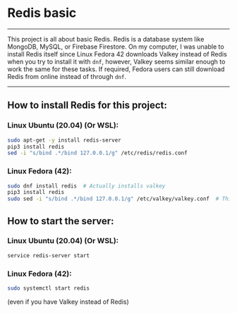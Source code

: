 # Redis basic

---

This project is all about basic Redis. Redis is a database system like MongoDB,
MySQL, or Firebase Firestore. On my computer, I was unable to install Redis
itself since Linux Fedora 42 downloads Valkey instead of Redis when you try
to install it with `dnf`, however, Valkey seems similar enough to work
the same for these tasks. If required, Fedora users can still download Redis
from online instead of through `dnf`.

---

## How to install Redis for this project:

### Linux Ubuntu (20.04) (Or WSL):
```bash
sudo apt-get -y install redis-server
pip3 install redis
sed -i "s/bind .*/bind 127.0.0.1/g" /etc/redis/redis.conf
```

### Linux Fedora (42):
```bash
sudo dnf install redis  # Actually installs valkey
pip3 install redis
sudo sed -i "s/bind .*/bind 127.0.0.1/g" /etc/valkey/valkey.conf  # This step may not be needed
```

## How to start the server:

### Linux Ubuntu (20.04) (Or WSL):
```bash
service redis-server start
```

### Linux Fedora (42):
```bash
sudo systemctl start redis
```
(even if you have Valkey instead of Redis)

